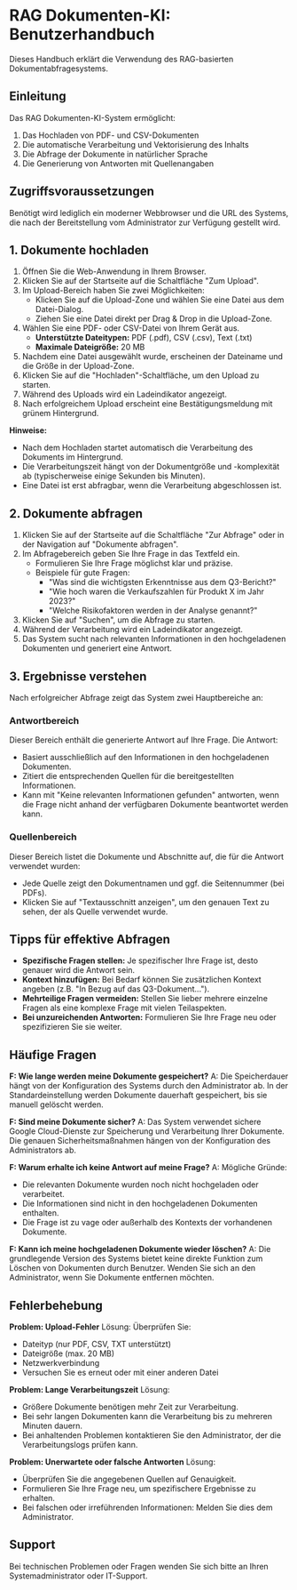 # RAG Dokumenten-KI: Benutzerhandbuch

Dieses Handbuch erklärt die Verwendung des RAG-basierten Dokumentabfragesystems.

## Einleitung

Das RAG Dokumenten-KI-System ermöglicht:

1. Das Hochladen von PDF- und CSV-Dokumenten
2. Die automatische Verarbeitung und Vektorisierung des Inhalts
3. Die Abfrage der Dokumente in natürlicher Sprache
4. Die Generierung von Antworten mit Quellenangaben

## Zugriffsvoraussetzungen

Benötigt wird lediglich ein moderner Webbrowser und die URL des Systems, die nach der Bereitstellung vom Administrator zur Verfügung gestellt wird.

## 1. Dokumente hochladen

1. Öffnen Sie die Web-Anwendung in Ihrem Browser.
2. Klicken Sie auf der Startseite auf die Schaltfläche "Zum Upload".
3. Im Upload-Bereich haben Sie zwei Möglichkeiten:
   - Klicken Sie auf die Upload-Zone und wählen Sie eine Datei aus dem Datei-Dialog.
   - Ziehen Sie eine Datei direkt per Drag & Drop in die Upload-Zone.
4. Wählen Sie eine PDF- oder CSV-Datei von Ihrem Gerät aus.
   - **Unterstützte Dateitypen:** PDF (.pdf), CSV (.csv), Text (.txt)
   - **Maximale Dateigröße:** 20 MB
5. Nachdem eine Datei ausgewählt wurde, erscheinen der Dateiname und die Größe in der Upload-Zone.
6. Klicken Sie auf die "Hochladen"-Schaltfläche, um den Upload zu starten.
7. Während des Uploads wird ein Ladeindikator angezeigt.
8. Nach erfolgreichem Upload erscheint eine Bestätigungsmeldung mit grünem Hintergrund.

**Hinweise:**

- Nach dem Hochladen startet automatisch die Verarbeitung des Dokuments im Hintergrund.
- Die Verarbeitungszeit hängt von der Dokumentgröße und -komplexität ab (typischerweise einige Sekunden bis Minuten).
- Eine Datei ist erst abfragbar, wenn die Verarbeitung abgeschlossen ist.

## 2. Dokumente abfragen

1. Klicken Sie auf der Startseite auf die Schaltfläche "Zur Abfrage" oder in der Navigation auf "Dokumente abfragen".
2. Im Abfragebereich geben Sie Ihre Frage in das Textfeld ein.
   - Formulieren Sie Ihre Frage möglichst klar und präzise.
   - Beispiele für gute Fragen:
     - "Was sind die wichtigsten Erkenntnisse aus dem Q3-Bericht?"
     - "Wie hoch waren die Verkaufszahlen für Produkt X im Jahr 2023?"
     - "Welche Risikofaktoren werden in der Analyse genannt?"
3. Klicken Sie auf "Suchen", um die Abfrage zu starten.
4. Während der Verarbeitung wird ein Ladeindikator angezeigt.
5. Das System sucht nach relevanten Informationen in den hochgeladenen Dokumenten und generiert eine Antwort.

## 3. Ergebnisse verstehen

Nach erfolgreicher Abfrage zeigt das System zwei Hauptbereiche an:

### Antwortbereich

Dieser Bereich enthält die generierte Antwort auf Ihre Frage. Die Antwort:

- Basiert ausschließlich auf den Informationen in den hochgeladenen Dokumenten.
- Zitiert die entsprechenden Quellen für die bereitgestellten Informationen.
- Kann mit "Keine relevanten Informationen gefunden" antworten, wenn die Frage nicht anhand der verfügbaren Dokumente beantwortet werden kann.

### Quellenbereich

Dieser Bereich listet die Dokumente und Abschnitte auf, die für die Antwort verwendet wurden:

- Jede Quelle zeigt den Dokumentnamen und ggf. die Seitennummer (bei PDFs).
- Klicken Sie auf "Textausschnitt anzeigen", um den genauen Text zu sehen, der als Quelle verwendet wurde.

## Tipps für effektive Abfragen

- **Spezifische Fragen stellen:** Je spezifischer Ihre Frage ist, desto genauer wird die Antwort sein.
- **Kontext hinzufügen:** Bei Bedarf können Sie zusätzlichen Kontext angeben (z.B. "In Bezug auf das Q3-Dokument...").
- **Mehrteilige Fragen vermeiden:** Stellen Sie lieber mehrere einzelne Fragen als eine komplexe Frage mit vielen Teilaspekten.
- **Bei unzureichenden Antworten:** Formulieren Sie Ihre Frage neu oder spezifizieren Sie sie weiter.

## Häufige Fragen

**F: Wie lange werden meine Dokumente gespeichert?**
A: Die Speicherdauer hängt von der Konfiguration des Systems durch den Administrator ab. In der Standardeinstellung werden Dokumente dauerhaft gespeichert, bis sie manuell gelöscht werden.

**F: Sind meine Dokumente sicher?**
A: Das System verwendet sichere Google Cloud-Dienste zur Speicherung und Verarbeitung Ihrer Dokumente. Die genauen Sicherheitsmaßnahmen hängen von der Konfiguration des Administrators ab.

**F: Warum erhalte ich keine Antwort auf meine Frage?**
A: Mögliche Gründe:
- Die relevanten Dokumente wurden noch nicht hochgeladen oder verarbeitet.
- Die Informationen sind nicht in den hochgeladenen Dokumenten enthalten.
- Die Frage ist zu vage oder außerhalb des Kontexts der vorhandenen Dokumente.

**F: Kann ich meine hochgeladenen Dokumente wieder löschen?**
A: Die grundlegende Version des Systems bietet keine direkte Funktion zum Löschen von Dokumenten durch Benutzer. Wenden Sie sich an den Administrator, wenn Sie Dokumente entfernen möchten.

## Fehlerbehebung

**Problem: Upload-Fehler**
Lösung: Überprüfen Sie:
- Dateityp (nur PDF, CSV, TXT unterstützt)
- Dateigröße (max. 20 MB)
- Netzwerkverbindung
- Versuchen Sie es erneut oder mit einer anderen Datei

**Problem: Lange Verarbeitungszeit**
Lösung:
- Größere Dokumente benötigen mehr Zeit zur Verarbeitung.
- Bei sehr langen Dokumenten kann die Verarbeitung bis zu mehreren Minuten dauern.
- Bei anhaltenden Problemen kontaktieren Sie den Administrator, der die Verarbeitungslogs prüfen kann.

**Problem: Unerwartete oder falsche Antworten**
Lösung:
- Überprüfen Sie die angegebenen Quellen auf Genauigkeit.
- Formulieren Sie Ihre Frage neu, um spezifischere Ergebnisse zu erhalten.
- Bei falschen oder irreführenden Informationen: Melden Sie dies dem Administrator.

## Support

Bei technischen Problemen oder Fragen wenden Sie sich bitte an Ihren Systemadministrator oder IT-Support.